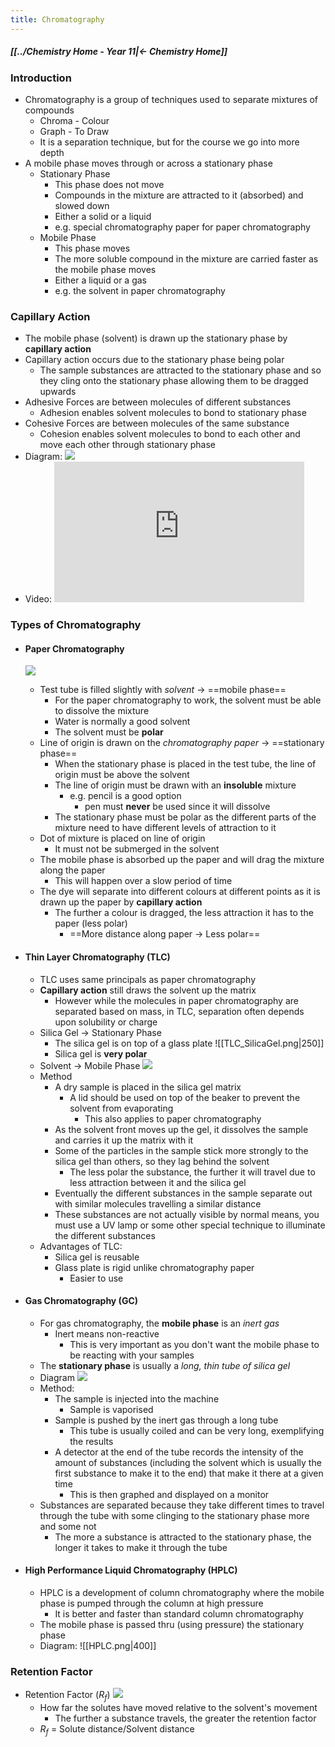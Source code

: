```yaml
---
title: Chromatography
---
```


##### [[../Chemistry Home - Year 11|← Chemistry Home]]

### Introduction
- Chromatography is a group of techniques used to separate mixtures of compounds
	- Chroma - Colour
	- Graph - To Draw
	- It is a separation technique, but for the course we go into more depth
- A mobile phase moves through or across a stationary phase
	- Stationary Phase
		- This phase does not move
		- Compounds in the mixture are attracted to it (absorbed) and slowed down
		- Either a solid or a liquid
		- e.g. special chromatography paper for paper chromatography
	- Mobile Phase
		- This phase moves
		- The more soluble compound in the mixture are carried faster as the mobile phase moves
		- Either a liquid or a gas
		- e.g. the solvent in paper chromatography

### Capillary Action
- The mobile phase (solvent) is drawn up the stationary phase by **capillary action**
- Capillary action occurs due to the stationary phase being polar
	- The sample substances are attracted to the stationary phase and so they cling onto the stationary phase allowing them to be dragged upwards
- Adhesive Forces are between molecules of different substances
	- Adhesion enables solvent molecules to bond to stationary phase
- Cohesive Forces are between molecules of the same substance
	- Cohesion enables solvent molecules to bond to each other and move each other through stationary phase
- Diagram: 
  ![](Excalidraw/CapillaryAction|400|)
- Video:
  <iframe width="400" height="225" src="https://www.youtube.com/embed/eQXGpturk3A" title="YouTube video player" frameborder="0" allow="accelerometer; autoplay; clipboard-write; encrypted-media; gyroscope; picture-in-picture; web-share" allowfullscreen></iframe>
  
### Types of Chromatography
- #### Paper Chromatography
  ![](Excalidraw/PaperChromatography|400|)
	- Test tube is filled slightly with *solvent* → ==mobile phase==
		- For the paper chromatography to work, the solvent must be able to dissolve the mixture
		- Water is normally a good solvent
		- The solvent must be **polar**
	- Line of origin is drawn on the *chromatography paper* → ==stationary phase==
		- When the stationary phase is placed in the test tube, the line of origin must be above the solvent 
		- The line of origin must be drawn with an **insoluble** mixture
			- e.g. pencil is a good option
				- pen must **never** be used since it will dissolve
		- The stationary phase must be polar as the different parts of the mixture need to have different levels of attraction to it
	- Dot of mixture is placed on line of origin
		- It must not be submerged in the solvent
	- The mobile phase is absorbed up the paper and will drag the mixture along the paper
		- This will happen over a slow period of time
	- The dye will separate into different colours at different points as it is drawn up the paper by **capillary action**
		- The further a colour is dragged, the less attraction it has to the paper (less polar)
			- ==More distance along paper → Less polar==

- #### Thin Layer Chromatography (TLC)
	- TLC uses same principals as paper chromatography
	- **Capillary action** still draws the solvent up the matrix
		- However while the molecules in paper chromatography are separated based on mass, in TLC, separation often depends upon solubility or charge
	- Silica Gel → Stationary Phase
		- The silica gel is on top of a glass plate
		   ![[TLC_SilicaGel.png|250]]
		- Silica gel is **very polar**
	- Solvent → Mobile Phase
	  ![](Excalidraw/TLCChromatography|400|)
	- Method
		- A dry sample is placed in the silica gel matrix
			- A lid should be used on top of the beaker to prevent the solvent from evaporating
				- This also applies to paper chromatography
		- As the solvent front moves up the gel, it dissolves the sample and carries it up the matrix with it
		- Some of the particles in the sample stick more strongly to the silica gel than others, so they lag behind the solvent
			- The less polar the substance, the further it will travel due to less attraction between it and the silica gel
		- Eventually the different substances in the sample separate out with similar molecules travelling a similar distance
		- These substances are not actually visible by normal means, you must use a UV lamp or some other special technique to illuminate the different substances
	- Advantages of TLC:
		- Silica gel is reusable
		- Glass plate is rigid unlike chromatography paper
			- Easier to use
- #### Gas Chromatography (GC)
	- For gas chromatography, the **mobile phase** is an *inert gas*
		- Inert means non-reactive
			- This is very important as you don't want the mobile phase to be reacting with your samples
	- The **stationary phase** is usually a *long, thin tube of silica gel*
	- Diagram
	  ![](Excalidraw/GasChromatography|400|)
	- Method:
		- The sample is injected into the machine
			- Sample is vaporised
		- Sample is pushed by the inert gas through a long tube
			- This tube is usually coiled and can be very long, exemplifying the results
		- A detector at the end of the tube records the intensity of the amount of substances (including the solvent which is usually the first substance to make it to the end) that make it there at a given time
			- This is then graphed and displayed on a monitor
	- Substances are separated because they take different times to travel through the tube with some clinging to the stationary phase more and some not
		- The more a substance is attracted to the stationary phase, the longer it takes to make it through the tube
- #### High Performance Liquid Chromatography (HPLC)
	- HPLC is a development of column chromatography where the mobile phase is pumped through the column at high pressure
		- It is better and faster than standard column chromatography
	- The mobile phase is passed thru (using pressure) the stationary phase
	- Diagram:
	  ![[HPLC.png|400]]

### Retention Factor 
- Retention Factor ($R_f$)
  ![](Excalidraw/ChromatographyRf|500|)
	- How far the solutes have moved relative to the solvent's movement
		- The further a substance travels, the greater the retention factor
	- $R_f$ = Solute distance/Solvent distance

